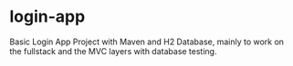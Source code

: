 # login-app

Basic Login App Project with Maven and H2 Database, mainly to work on the fullstack and the MVC layers with database testing.